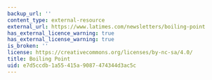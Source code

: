 ```yaml
---
backup_url: ''
content_type: external-resource
external_url: https://www.latimes.com/newsletters/boiling-point
has_external_licence_warning: true
has_external_license_warning: true
is_broken: ''
license: https://creativecommons.org/licenses/by-nc-sa/4.0/
title: Boiling Point
uid: e7d5ccdb-1a55-415a-9087-474344d3ac5c
---
```

